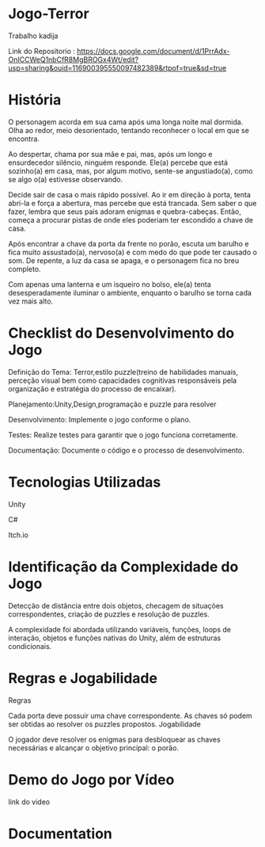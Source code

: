 # Jogo-Terror
Trabalho kadija

Link do Repositorio : https://docs.google.com/document/d/1PrrAdx-OnICCWeQ1nbCfR8MgBROGx4Wt/edit?usp=sharing&ouid=116900395550097482389&rtpof=true&sd=true

# História

O personagem acorda em sua cama após uma longa noite mal dormida. Olha ao redor, meio desorientado, tentando reconhecer o local em que se encontra.

Ao despertar, chama por sua mãe e pai, mas, após um longo e ensurdecedor silêncio, ninguém responde. Ele(a) percebe que está sozinho(a) em casa, mas, por algum motivo, sente-se angustiado(a), como se algo o(a) estivesse observando.

Decide sair de casa o mais rápido possível. Ao ir em direção à porta, tenta abri-la e força a abertura, mas percebe que está trancada. Sem saber o que fazer, lembra que seus pais adoram enigmas e quebra-cabeças. Então, começa a procurar pistas de onde eles poderiam ter escondido a chave de casa.

Após encontrar a chave da porta da frente no porão, escuta um barulho e fica muito assustado(a), nervoso(a) e com medo do que pode ter causado o som. De repente, a luz da casa se apaga, e o personagem fica no breu completo.

Com apenas uma lanterna e um isqueiro no bolso, ele(a) tenta desesperadamente iluminar o ambiente, enquanto o barulho se torna cada vez mais alto.



# Checklist do Desenvolvimento do Jogo
Definição do Tema: Terror,estilo puzzle(treino de habilidades manuais, perceção visual bem como capacidades cognitivas responsáveis pela organização e estratégia do processo de encaixar).

Planejamento:Unity,Design,programação e puzzle para resolver

Desenvolvimento: Implemente o jogo conforme o plano.

Testes: Realize testes para garantir que o jogo funciona corretamente.

Documentação: Documente o código e o processo de desenvolvimento.

# Tecnologias Utilizadas
Unity 

C#

Itch.io

# Identificação da Complexidade do Jogo
Detecção de distância entre dois objetos, checagem de situações correspondentes, criação de puzzles e resolução de puzzles.

A complexidade foi abordada utilizando variáveis, funções, loops de interação, objetos e funções nativas do Unity, além de estruturas condicionais.

# Regras e Jogabilidade
Regras

Cada porta deve possuir uma chave correspondente.
As chaves só podem ser obtidas ao resolver os puzzles propostos.
Jogabilidade

O jogador deve resolver os enigmas para desbloquear as chaves necessárias e alcançar o objetivo principal: o porão.

# Demo do Jogo por Vídeo
link do video

# Documentation
